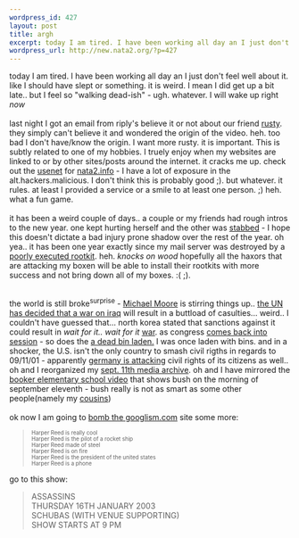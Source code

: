 ```yaml
--- 
wordpress_id: 427
layout: post
title: argh
excerpt: today I am tired. I have been working all day an I just don't feel well about it. like I should have slept or something. it is weird. I mean I did get up a bit late.. but I feel so "walking dead-ish" - ugh. whatever. I will wake up right *now*last night I got an email from riply's believe it or not about our friend rusty. they si...
wordpress_url: http://new.nata2.org/?p=427
---
```

today I am tired. I have been working all day an I just don't feel well about it. like I should have slept or something. it is weird. I mean I did get up a bit late.. but I feel so "walking dead-ish" - ugh. whatever. I will wake up right *now*<br/><br/>last night I got an email from riply's believe it or not about our friend <a href="http://nata2.info/humor/movies/rusty.mpeg">rusty</a>. they simply can't believe it and wondered the origin of the video. heh. too bad I don't have/know the origin. I want more rusty. it is important. This is subtly related to one of my hobbies. I truely enjoy when my websites are linked to or by other sites/posts around the internet. it cracks me up. check out the <a href="http://groups.google.com/groups?q=nata2.info&ie=ISO-8859-1&hl=en&btnG=Google+Search">usenet</a> for <a href="http://nata2.info">nata2.info</a> - I have a lot of exposure in the alt.hackers.malicious. I don't think this is probably good ;). but whatever. it rules. at least I provided a service or a smile to at least one person. ;) heh. what a fun game. <br/><br/>it has been a weird couple of days.. a couple or my friends had rough intros to the new year. one kept hurting herself and the other was <a href="http://thom.watership.org/tools/archives/00000031.html">stabbed</a> - I hope this doesn't dictate a bad injury prone shadow over the rest of the year. oh yea.. it has been one year exactly since my mail server was destroyed by a <a href="http://www.nata2.org/?mode=archive#167">poorly executed rootkit</a>. heh. *knocks on wood* hopefully all the haxors that are attacking my boxen will be able to install their rootkits with more success and not bring down all of my boxes. :( ;). <br/><br/>

the world is still broke<sup>surprise</sup> - <a href="http://www.independent.co.uk/story.jsp?story=366725">Michael Moore</a> is stirring things up.. <a href="http://reuters.com/newsArticle.jhtml?type=topNews&storyID=2004746">the UN has decided that a war on iraq</a> will result in a buttload of casulties... weird.. I couldn't have guessed that... north korea stated that sanctions against it could result in *wait for it.. wait for it* <a href="http://news.bbc.co.uk/2/hi/asia-pacific/2633967.stm">war</a>. 
as congress <a href="http://www.washingtonpost.com/wp-dyn/articles/A20986-2003Jan7.html">comes back into session</a> - so does the <a href="http://sg.news.yahoo.com/030107/1/36abo.html">a dead bin laden.</a> I was once laden with bins. and in a shocker, the U.S. isn't the only country to smash civil rigths in regards to 09/11/01 - apparently <a href="http://news.bbc.co.uk/2/hi/europe/2636211.stm">germany is attacking</a> civil rights of its citizens as well.. oh and I reorganized my <a href="http://nata2.info/?path=war%2F09-11-2001">sept. 11th media archive</a>. oh and I have mirrored the <a href="http://nata2.info/war/scsb.bush.mov">booker elementary school video</a> that shows bush on the morning of september eleventh - bush really is not as smart as some other people(namely my <a href="http://nata2.info/?path=pictures%2Fharper%2Ffamily&img=Cole_Kyle_Kory_at_Halloween.jpg">cousins</a>)<br/><br/>ok now I am going to <a href="http://googlism.com/index.htm?ism=harper+reed&type=1">bomb the googlism.com</a> site some more:<br/><blockquote><small><small>Harper Reed is really cool<br/>
Harper Reed is the pilot of a rocket ship<br/>
Harper Reed made of steel<br/>
Harper Reed is on fire<br/>
Harper Reed is the president of the united states<br/>
Harper Reed is a phone
</small></small>
</blockquote>
go to this show: <br/><blockquote>
ASSASSINS<br/>
THURSDAY 16TH JANUARY 2003<br/>
SCHUBAS (WITH VENUE SUPPORTING)<br/>
SHOW STARTS AT 9 PM
</blockquote>
